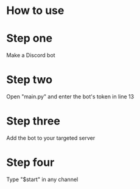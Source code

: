 # How to use
# Step one 
Make a Discord bot
# Step two
Open "main.py" and enter the bot's token in line 13
# Step three
Add the bot to your targeted server
# Step four
Type "$start" in any channel
